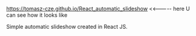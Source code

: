 https://tomasz-cze.github.io/React_automatic_slideshow    <<----- here U can see how it looks like

Simple automatic slideshow created in React JS.
